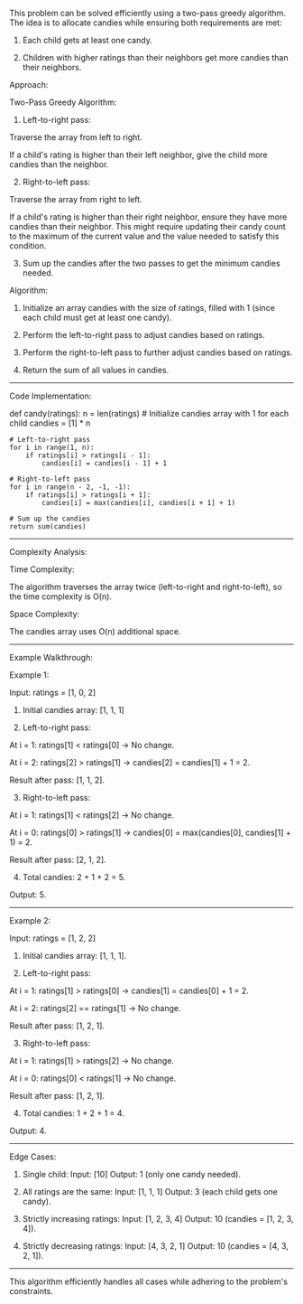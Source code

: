 This problem can be solved efficiently using a two-pass greedy algorithm. The idea is to allocate candies while ensuring both requirements are met:

1. Each child gets at least one candy.


2. Children with higher ratings than their neighbors get more candies than their neighbors.



Approach:

Two-Pass Greedy Algorithm:

1. Left-to-right pass:

Traverse the array from left to right.

If a child's rating is higher than their left neighbor, give the child more candies than the neighbor.



2. Right-to-left pass:

Traverse the array from right to left.

If a child's rating is higher than their right neighbor, ensure they have more candies than their neighbor. This might require updating their candy count to the maximum of the current value and the value needed to satisfy this condition.



3. Sum up the candies after the two passes to get the minimum candies needed.



Algorithm:

1. Initialize an array candies with the size of ratings, filled with 1 (since each child must get at least one candy).


2. Perform the left-to-right pass to adjust candies based on ratings.


3. Perform the right-to-left pass to further adjust candies based on ratings.


4. Return the sum of all values in candies.




---

Code Implementation:

def candy(ratings):
    n = len(ratings)
    # Initialize candies array with 1 for each child
    candies = [1] * n

    # Left-to-right pass
    for i in range(1, n):
        if ratings[i] > ratings[i - 1]:
            candies[i] = candies[i - 1] + 1

    # Right-to-left pass
    for i in range(n - 2, -1, -1):
        if ratings[i] > ratings[i + 1]:
            candies[i] = max(candies[i], candies[i + 1] + 1)

    # Sum up the candies
    return sum(candies)


---

Complexity Analysis:

Time Complexity:

The algorithm traverses the array twice (left-to-right and right-to-left), so the time complexity is O(n).


Space Complexity:

The candies array uses O(n) additional space.




---

Example Walkthrough:

Example 1:

Input: ratings = [1, 0, 2]

1. Initial candies array: [1, 1, 1]


2. Left-to-right pass:

At i = 1: ratings[1] < ratings[0] → No change.

At i = 2: ratings[2] > ratings[1] → candies[2] = candies[1] + 1 = 2.

Result after pass: [1, 1, 2].



3. Right-to-left pass:

At i = 1: ratings[1] < ratings[2] → No change.

At i = 0: ratings[0] > ratings[1] → candies[0] = max(candies[0], candies[1] + 1) = 2.

Result after pass: [2, 1, 2].



4. Total candies: 2 + 1 + 2 = 5.



Output: 5.


---

Example 2:

Input: ratings = [1, 2, 2]

1. Initial candies array: [1, 1, 1].


2. Left-to-right pass:

At i = 1: ratings[1] > ratings[0] → candies[1] = candies[0] + 1 = 2.

At i = 2: ratings[2] == ratings[1] → No change.

Result after pass: [1, 2, 1].



3. Right-to-left pass:

At i = 1: ratings[1] > ratings[2] → No change.

At i = 0: ratings[0] < ratings[1] → No change.

Result after pass: [1, 2, 1].



4. Total candies: 1 + 2 + 1 = 4.



Output: 4.


---

Edge Cases:

1. Single child:
Input: [10]
Output: 1 (only one candy needed).


2. All ratings are the same:
Input: [1, 1, 1]
Output: 3 (each child gets one candy).


3. Strictly increasing ratings:
Input: [1, 2, 3, 4]
Output: 10 (candies = [1, 2, 3, 4]).


4. Strictly decreasing ratings:
Input: [4, 3, 2, 1]
Output: 10 (candies = [4, 3, 2, 1]).




---

This algorithm efficiently handles all cases while adhering to the problem's constraints.

